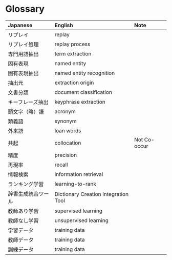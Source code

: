 # Glossary

|          Japanese          |          English          |          Note          |
|:---------------------------|:--------------------------|:-----------------------|
|リプレイ 	              |replay                     |                        |
|リプレイ処理                |replay process             |                        |
|専門用語抽出	                 |term extraction            |                        |
|固有表現	                 |named entity   |                        |
|固有表現抽出	                 |named entity recognition   |                        |
|抽出元                      |extraction origin          |                        |
|文書分類	             |document classification    |                        |
|キーフレーズ抽出               |keyphrase extraction       |                        |
|頭文字（略）語                |acronym                    |                        |
|類義語                       |synonym                    |                        |
|外来語                       |loan words                 |                        |
|共起                         |collocation               | Not Co-occur           |
|精度                         |precision                  |                       |
|再現率                       |recall                     |                       |
|情報検索                      |information retrieval     |                       | 
|ランキング学習                 |learning-to-rank          |                       | 
|辞書生成統合ツール              |Dictionary Creation Integration Tool|                       |
|教師あり学習                  |supervised learning         |                       |
|教師なし学習                   |unsupervised learning      |                       |
|学習データ                   |training data             |                        |
|教師データ                   |training data             |                        |
|訓練データ                   |training data             |                        |
